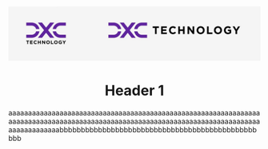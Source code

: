 ![alt-text](https://github.com/boyan-boyanov/FullStackProject/blob/main/dxcLogo.jpg)
<h1 style="text-align: center">Header 1</h1>
aaaaaaaaaaaaaaaaaaaaaaaaaaaaaaaaaaaaaaaaaaaaaaaaaaaaaaaaaaaaaaaaaaaaaaaaaaaaaaaaaaaaaaaaaaaaaaaaaaaaaaaaaaaaaaaaaaaaaaaaaaaaaaaaaaaaaaaaaaaaabbbbbbbbbbbbbbbbbbbbbbbbbbbbbbbbbbbbbbbbbbbbbbbbb
